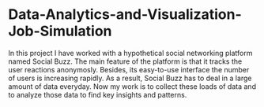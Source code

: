 # Data-Analytics-and-Visualization-Job-Simulation
In this project I have worked with a hypothetical social networking platform named Social Buzz. The main feature of the platform is that it tracks the user reactions anonymosly. Besides, its easy-to-use interface the number of users is increasing rapidly. As a result, Social Buzz has to deal in a large amount of data everyday. Now my work is to collect these loads of data and to analyze those data to find key insights and patterns.
